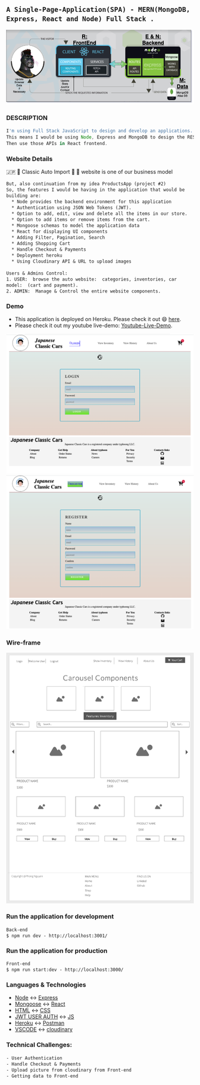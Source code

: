 ## `A Single-Page-Application(SPA) - MERN(MongoDB, Express, React and Node) Full Stack .`

![MERN DIAGRAM](./img/diagamdraw.png)

### DESCRIPTION

```js
I'm using Full Stack JavaScript to design and develop an applications. 
This means I would be using Node, Express and MongoDB to design the REST APIs.
Then use those APIs in React frontend.
```

### Website Details 

:jp: :japan: Classic Auto Import :car: :blue_car: website is one of our business model
``` 
But, also continuation from my idea ProductsApp (project #2)
So, the features I would be having in the application that would be building are:
  * Node provides the backend environment for this application
  * Authentication using JSON Web Tokens (JWT).
  * Option to add, edit, view and delete all the items in our store.
  * Option to add items or remove items from the cart.
  * Mongoose schemas to model the application data
  * React for displaying UI components
  * Adding Filter, Pagination, Search
  * Adding Shopping Cart
  * Handle Checkout & Payments
  * Deployment heroku
  * Using Cloudinary API & URL to upload images
  
Users & Admins Control:
1. USER:  browse the auto website:  categories, inventories, car model:  (cart and payment).
2. ADMIN:  Manage & Control the entire website components.
```
### Demo
- This application is deployed on Heroku. Please check it out :smile: [here](link).
- Please check it out my youtube live-demo:  [Youtube-Live-Demo](https://youtu.be/dX3sfDaacyw).


![LoginDemo](./img/loginPage.png)
![RegisterDemo](./img/signupPage.png)


### Wire-frame
![Wireframe](./img/ERD.png)


### Run the application for development
```
Back-end
$ npm run dev - http://localhost:3001/

```
### Run the application for production
```
Front-end
$ npm run start:dev - http://localhost:3000/
```


### Languages & Technologies 

- [Node](https://nodejs.org/en/) :left_right_arrow: [Express](https://expressjs.com/)
- [Mongoose](https://mongoosejs.com/) :left_right_arrow:  [React](https://reactjs.org/)
- [HTML](https://html.com/) :left_right_arrow:   [CSS](https://www.w3schools.com/Css/) 
- [JWT USER AUTH](https://jwt.io/) :left_right_arrow:  [JS](https://www.w3schools.com/js/default.asp) 
- [Heroku](https://id.heroku.com/login) :left_right_arrow: [Postman](https://www.postman.com/)
- [VSCODE](https://code.visualstudio.com/) :left_right_arrow: [cloudinary](https://cloudinary.com//)

### Technical Challenges:

```
- User Authentication
- Handle Checkout & Payments
- Upload picture from cloudinary from Front-end
- Getting data to Front-end
```